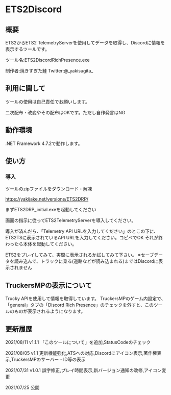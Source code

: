 # ETS2Discord
## 概要
ETS2からETS2 TelemetryServerを使用してデータを取得し、Discordに情報を表示するツールです。

ツール名:ETS2DiscordRichPresence.exe

制作者:焼きすぎた鮭 Twitter:@\_yakisugita_

## 利用に関して
ツールの使用は自己責任でお願いします。

二次配布・改変やその配布はOKです。ただし自作発言はNG

## 動作環境
.NET Framework 4.7.2で動作します。

## 使い方
### 導入
ツールのzipファイルをダウンロード・解凍

https://yakijake.net/versions/ETS2DRP/

まずETS2DRP_initial.exeを起動してください

画面の指示に従ってETS2TelemetryServerを導入してください。

導入が済んだら、「Telemetry API URLを入力してください」のとこの下に、ETS2TSに表示されているAPI URLを入力してください。コピペでOK
それが終わったら本体を起動してください。

ETS2をプレイしてみて、実際に表示されるか試してみて下さい。
※セーブデータを読み込んで、トラックに乗る(道路などが読み込まれる)まではDiscordに表示されません

## TruckersMPの表示について
Trucky APIを使用して情報を取得しています。
TruckersMPのゲーム内設定で、「general」タブの「Discord Rich Presence」のチェックを外すと、このツールのものが表示されるようになります。

## 更新履歴
2021/08/11
v1.1.1 「このツールについて」を追加,StatusCodeのチェック

2021/08/05
v1.1 更新機能強化,ATSへの対応,Discordにアイコン表示,著作権表示,TruckersMPのサーバー・ID等の表示

2021/07/31
v1.0.1 誤字修正,プレイ時間表示,新バージョン通知の改修,アイコン変更

2021/07/25
公開
